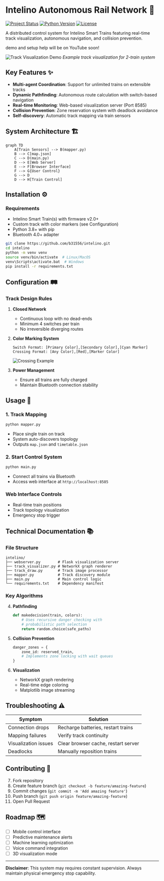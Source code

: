 
# Intelino Autonomous Rail Network 🚂

[![Project Status](https://img.shields.io/badge/status-alpha-orange.svg)](https://github.com/b31556/intelino)
[![Python Version](https://img.shields.io/badge/python-3.8%2B-blue.svg)](https://python.org)
[![License](https://img.shields.io/badge/license-MIT-green.svg)](https://opensource.org/licenses/MIT)

A distributed control system for Intelino Smart Trains featuring real-time track visualization, autonomous navigation, and collision prevention.

demo and setup help will be on YouTube soon!

![Track Visualization Demo](https://github.com/user-attachments/assets/7dd8a975-a646-4c84-b9ec-060f019020e6)
*Example track visualization for 2-train system*

## Key Features ✨

- **Multi-agent Coordination**: Support for unlimited trains on extensible tracks
- **Dynamic Pathfinding**: Autonomous route calculation with switch-based navigation
- **Real-time Monitoring**: Web-based visualization server (Port 8585)
- **Collision Prevention**: Zone reservation system with deadlock avoidance
- **Self-discovery**: Automatic track mapping via train sensors

## System Architecture 🏗

```mermaid
graph TD
    A[Train Sensors] --> B(mapper.py)
    B --> C[map.json]
    C --> D(main.py)
    D --> E[Web Server]
    E --> F[Browser Interface]
    F --> G{User Control}
    G --> D
    D --> H[Train Control]
```

## Installation ⚙️

### Requirements
- Intelino Smart Train(s) with firmware v2.0+
- Custom track with color markers (see Configuration)
- Python 3.8+ with pip
- Bluetooth 4.0+ adapter

```bash
git clone https://github.com/b31556/intelino.git
cd intelino
python -m venv venv
source venv/bin/activate  # Linux/MacOS
venv\Scripts\activate.bat  # Windows
pip install -r requirements.txt
```

## Configuration 🛤

### Track Design Rules
1. **Closed Network**  
   - Continuous loop with no dead-ends
   - Minimum 4 switches per train
   - No irreversible diverging routes

2. **Color Marking System**  
   ```plaintext
   Switch Format: [Primary Color],[Secondary Color],[Cyan Marker]
   Crossing Format: [Any Color],[Red],[Marker Color]
   ```
   ![Crossing Example](https://github.com/user-attachments/assets/f3e1c367-e6e8-40c7-9222-31b1da303190)

3. **Power Management**  
   - Ensure all trains are fully charged
   - Maintain Bluetooth connection stability

## Usage 🚀

### 1. Track Mapping
```bash
python mapper.py
```
- Place single train on track
- System auto-discovers topology
- Outputs `map.json` and `timetable.json`

### 2. Start Control System
```bash
python main.py
```
- Connect all trains via Bluetooth
- Access web interface at `http://localhost:8585`

### Web Interface Controls
- Real-time train positions
- Track topology visualization
- Emergency stop trigger

## Technical Documentation 📚

### File Structure
```plaintext
intelino/
├── webserver.py        # Flask visualization server
├── track_visualizer.py # NetworkX graph renderer
├── track_draw.py       # Track image processor
├── mapper.py           # Track discovery module
├── main.py             # Main control logic
└── requirements.txt    # Dependency manifest
```

### Key Algorithms
4. **Pathfinding**  
   ```python
   def makedecision(train, colors):
       # Uses recursive danger checking with
       # probabilistic path selection
       return random.choice(safe_paths)
   ```

5. **Collision Prevention**  
   ```python
   danger_zones = {
       zone_id: reserved_train,
       # Implements zone locking with wait queues
   }
   ```

6. **Visualization**  
   - NetworkX graph rendering
   - Real-time edge coloring
   - Matplotlib image streaming

## Troubleshooting ⚠️

| Symptom               | Solution                          |
|-----------------------|-----------------------------------|
| Connection drops      | Recharge batteries, restart trains |
| Mapping failures      | Verify track continuity           |
| Visualization issues  | Clear browser cache, restart server |
| Deadlocks             | Manually reposition trains        |

## Contributing 🤝

7. Fork repository
8. Create feature branch (`git checkout -b feature/amazing-feature`)
9. Commit changes (`git commit -m 'Add amazing feature'`)
10. Push branch (`git push origin feature/amazing-feature`)
11. Open Pull Request

## Roadmap 🗺

- [ ] Mobile control interface
- [ ] Predictive maintenance alerts
- [ ] Machine learning optimization
- [ ] Voice command integration
- [ ] 3D visualization mode

---

**Disclaimer**: This system may requires constant supervision. Always maintain physical emergency stop capability.
